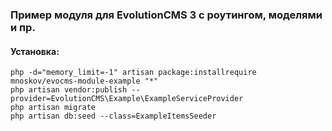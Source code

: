 ### Пример модуля для EvolutionCMS 3 с роутингом, моделями и пр.

#### Установка:
```
php -d="memory_limit=-1" artisan package:installrequire mnoskov/evocms-module-example "*"
php artisan vendor:publish --provider=EvolutionCMS\Example\ExampleServiceProvider
php artisan migrate
php artisan db:seed --class=ExampleItemsSeeder
```
